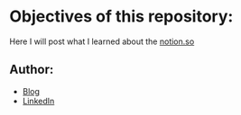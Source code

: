# Objectives of this repository:

Here I will post what I learned about the [notion.so](https://www.notion.so/)

## Author:

- [Blog](http://ildaneta.netlify.com/)
- [LinkedIn](https://www.linkedin.com/in/ilda-silva-neta/)
